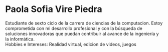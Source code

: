 # Paola Sofia Vire Piedra

Estudiante de sexto ciclo de la carrera de ciencias de la computacion.
Estoy comprometida con mi desarrollo profesional y con la búsqueda de soluciones innovadoras que puedan contribuir al avance de la ingeniería y la informática.\
Hobbies e Intereses: Realidad virtual, edicion de videos, juegos

